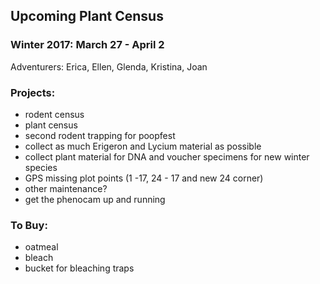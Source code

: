 ## Upcoming Plant Census
 
### Winter 2017: March 27 - April 2

Adventurers: Erica, Ellen, Glenda, Kristina, Joan

### Projects:
* rodent census
* plant census
* second rodent trapping for poopfest
* collect as much Erigeron and Lycium material as possible 
* collect plant material for DNA and voucher specimens for new winter species
* GPS missing plot points (1 -17, 24 - 17 and new 24 corner)
* other maintenance? 
* get the phenocam up and running


### To Buy: 
* oatmeal
* bleach
* bucket for bleaching traps

 